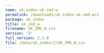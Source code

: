 ```yaml
---
name: uk-index-uk-imd-w
permalink: /downloads/uk-index-uk-imd-w/2
package: uk_index
title: uk_imd_w
filename: UK_IMD_W.csv
version: '2'
full_version: 2.1.0
file: /data/uk_index/2/UK_IMD_W.csv
---
```

